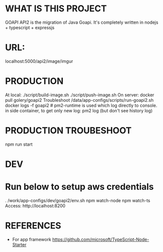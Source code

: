 # WHAT IS THIS PROJECT
GOAPI API2 is the migration of Java Goapi.
It's completely written in nodejs + typescript + expressjs

# URL:
localhost:5000/api2/image/imgur

# PRODUCTION
At local:
./script/build-image.sh
./script/push-image.sh
On server:
docker pull golery/goapi2
Troubleshoot
/data/app-configs/scripts/run-goapi2.sh
docker logs -f goapi2  # pm2-runtime is used which log directly to console.
in side container, to get only new log: pm2 log (but don't see history log)

# PRODUCTION TROUBESHOOT
npm run start

# DEV
# Run below to setup aws credentials
. /work/app-configs/dev/goapi2/env.sh
npm watch-node
npm watch-ts
Access: http://localhost:8200

# REFERENCES
- For app framework https://github.com/microsoft/TypeScript-Node-Starter